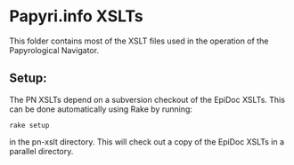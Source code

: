 Papyri.info XSLTs
=================

This folder contains most of the XSLT files used in the operation of the Papyrological Navigator.

Setup:
------

The PN XSLTs depend on a subversion checkout of the EpiDoc XSLTs. This can be done automatically using Rake by running:

`rake setup`

in the pn-xslt directory. This will check out a copy of the EpiDoc XSLTs in a parallel directory.
